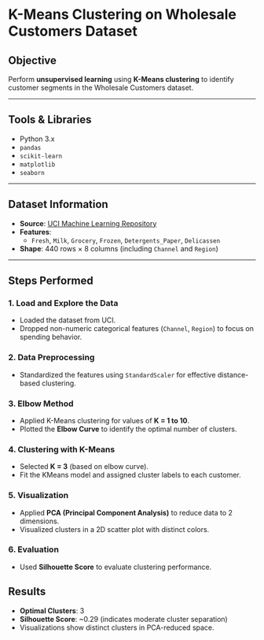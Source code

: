 # K-Means Clustering on Wholesale Customers Dataset

## Objective
Perform **unsupervised learning** using **K-Means clustering** to identify customer segments in the Wholesale Customers dataset.

---

## Tools & Libraries
- Python 3.x
- `pandas`
- `scikit-learn`
- `matplotlib`
- `seaborn`

---

## Dataset Information

- **Source**: [UCI Machine Learning Repository](https://archive.ics.uci.edu/ml/datasets/Wholesale+customers)
- **Features**:
  - `Fresh`, `Milk`, `Grocery`, `Frozen`, `Detergents_Paper`, `Delicassen`
- **Shape**: 440 rows × 8 columns (including `Channel` and `Region`)

---

## Steps Performed

### 1. Load and Explore the Data
- Loaded the dataset from UCI.
- Dropped non-numeric categorical features (`Channel`, `Region`) to focus on spending behavior.

### 2. Data Preprocessing
- Standardized the features using `StandardScaler` for effective distance-based clustering.

### 3. Elbow Method
- Applied K-Means clustering for values of **K = 1 to 10**.
- Plotted the **Elbow Curve** to identify the optimal number of clusters.

### 4. Clustering with K-Means
- Selected **K = 3** (based on elbow curve).
- Fit the KMeans model and assigned cluster labels to each customer.

### 5. Visualization
- Applied **PCA (Principal Component Analysis)** to reduce data to 2 dimensions.
- Visualized clusters in a 2D scatter plot with distinct colors.

### 6. Evaluation
- Used **Silhouette Score** to evaluate clustering performance.


## Results

- **Optimal Clusters**: 3
- **Silhouette Score**: ~0.29 (indicates moderate cluster separation)
- Visualizations show distinct clusters in PCA-reduced space.

